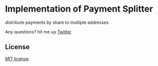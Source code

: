 
# Implementation of Payment Splitter

distribute payments by share to multiple addresses

Any questions? hit me up [Twitter](https://twitter.com/royaliben)

## License

[MIT license](LICENSE).